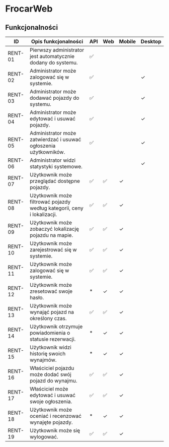 # FrocarWeb
## Funkcjonalności

| ID        | Opis funkcjonalności                                      | API | Web | Mobile | Desktop |
|-----------|----------------------------------------------------------|-----|-----|--------|---------|
| RENT-01   | Pierwszy administrator jest automatycznie dodany do systemu.  | ✅    |     |        |         |
| RENT-02   | Administrator może zalogować się w systemie.            | ✅    |     |        | ✓       |
| RENT-03   | Administrator może dodawać pojazdy do systemu.          | ✅    |     |        | ✓       |
| RENT-04   | Administrator może edytować i usuwać pojazdy.           | ✅    |     |        | ✓       |
| RENT-05   | Administrator może zatwierdzać i usuwać ogłoszenia użytkowników. | ✅    |     |        | ✓       |
| RENT-06   | Administrator widzi statystyki systemowe.               |    |     |        | ✓       |
| RENT-07   | Użytkownik może przeglądać dostępne pojazdy.            | ✅    | ✅   | ✓      |         |
| RENT-08   | Użytkownik może filtrować pojazdy według kategorii, ceny i lokalizacji. | ✅    | ✅  | ✓      |         |
| RENT-09   | Użytkownik może zobaczyć lokalizację pojazdu na mapie.  | ✅    | ✅   | ✓      |         |
| RENT-10   | Użytkownik może zarejestrować się w systemie.           | ✅    | ✅   | ✓      |         |
| RENT-11   | Użytkownik może zalogować się w systemie.               | ✅    | ✅   | ✓      |         |
| RENT-12   | Użytkownik może zresetować swoje hasło.                 | *   | ✓   | ✓      |         |
| RENT-13   | Użytkownik może wynająć pojazd na określony czas.       | ✅   | ✅   | ✓      |         |
| RENT-14   | Użytkownik otrzymuje powiadomienia o statusie rezerwacji. | *   | ✓   | ✓      |         |
| RENT-15   | Użytkownik widzi historię swoich wynajmów.              | *   | ✓   | ✓      |         |
| RENT-16   | Właściciel pojazdu może dodać swój pojazd do wynajmu.   | ✅    | ✅   | ✓      |         |
| RENT-17   | Właściciel może edytować i usuwać swoje ogłoszenia.     | ✅    | ✅   | ✓      |         |
| RENT-18   | Użytkownik może oceniać i recenzować wynajęte pojazdy.  | *   | ✓   | ✓      |         |
| RENT-19   | Użytkownik może się wylogować.                          |   ✅   | ✅   | ✓      |         |
